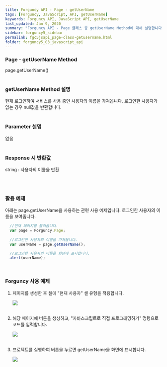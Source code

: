 ```yaml
---
title: Forguncy API - Page - getUserName
tags: [Forguncy, JavaScript, API, getUserName]
keywords: Forguncy API, JavaScript API, getUserName
last_updated: Jan 9, 2020
summary: "Forguncy API - Page 클래스 중 getUserName Method에 대해 설명합니다."
sidebar: forguncy5_sidebar
permalink: fgc5jsapi_page-class-getusername.html
folder: forguncy5_03_javascript_api
---
```


### Page - getUserName Method
page.getUserName()
<br /><br />

### getUserName Method 설명
현재 로그인하여 서비스를 사용 중인 사용자의 이름을 가져옵니다. 로그인한 사용자가 없는 경우 null값을 반환합니다. 
<br /><br />

### Parameter 설명
없음
<br /><br />

### Response 시 반환값
string : 사용자의 이름을 반환

 <br /><br />

### 활용 예제
아래는 page.getUserName을 사용하는 관련 사용 예제입니다. 로그인한 사용자의 이름을 보여줍니다.
<br />

~~~javascript
  //현재 페이지를 불러옵니다.
  var page = Forguncy.Page;
  
  //로그인한 사용자의 이름을 가져옵니다.
  var userName = page.getUserName();

  //로그인한 사용자의 이름을 화면에 표시합니다.
  alert(userName);
~~~

<br />

### Forguncy 사용 예제

1. 페이지를 생성한 후 셀에 "현재 사용자" 셀 유형을 적용합니다.

    ![]({{site.url}}/images/forguncy5/ex-ss_page-getusername01.png)
    <br /><br />

2. 해당 페이지에 버튼을 생성하고, "자바스크립트로 직접 프로그래밍하기" 명령으로 코드를 입력합니다.

    ![]({{site.url}}/images/forguncy5/ex-ss_page-getusername02.png)
    <br /><br />

3. 프로젝트를 실행하여 버튼을 누르면 getUserName을 화면에 표시합니다.

    ![]({{site.url}}/images/forguncy5/ex-ss_page-getusername03.gif)


<br /><br />